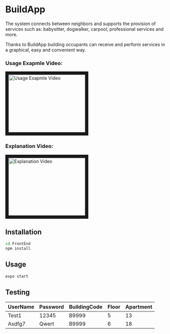 # BuildApp

The system connects between neighbors and supports the provision of services such as: babysitter, dogwalker, carpool, professional services and more.

Thanks to BuildApp building occupants can receive and perform services in a graphical, easy and convenient way.

### Usage Exapmle Video:
<a href="http://www.youtube.com/watch?feature=player_embedded&v=Db20k1Z9mc8
" target="_blank"><img src="http://img.youtube.com/vi/Db20k1Z9mc8/hqdefault.jpg" 
alt="Usage Exapmle Video" width="240" height="180" border="10" /></a>
### Explanation Video:
<a href="http://www.youtube.com/watch?feature=player_embedded&v=tD-0SvhTtcE
" target="_blank"><img src="http://img.youtube.com/vi/tD-0SvhTtcE/hqdefault.jpg" 
alt="Explanation Video" width="240" height="180" border="10" /></a>

## Installation
```bash
cd FrontEnd
npm install
```

## Usage
```bash
expo start
```

## Testing
| UserName | Password | BuildingCode | Floor | Apartment |
| -------- | -------- | ------------ | ----- | --------- |
| Test1 | 12345 | B9999 | 5 | 13 |
| Asdfg7 | Qwert | B9999 | 6 | 18 |

